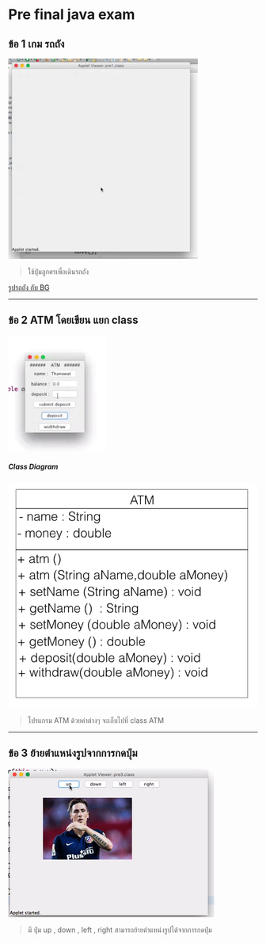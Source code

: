 # Pre final java exam
##  ข้อ 1 เกม รถถัง
![ screenshot](pic/pre1.gif)


 > ใช้ปุ่มลูกศรเพื่อเดินรถถัง


[รูปรถถัง กับ BG](https://goo.gl/photos/2CRpaccnpGDcjEjU7)




***
## ข้อ 2 ATM โดยเขียน แยก class
![ screenshot](pic/pre2.gif)
<br>
##### Class Diagram
![ screenshot](pic/pre-di.png)

> โปรแกรม ATM ด้วยค่าต่างๆ จะเก็บไปที่ class ATM
***

## ข้อ 3 ย้ายตำแหน่งรูปจากการกดปุ่ม
![ screenshot](pic/pre3.gif)
> มี ปุ่ม up , down , left , right สามารถย้ายตำแหน่งรูปได้จากการกดปุ่ม
